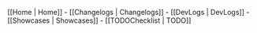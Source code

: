 [[Home | Home]] - [[Changelogs | Changelogs]] - [[DevLogs | DevLogs]] - [[Showcases | Showcases]] - [[TODOChecklist | TODO]]